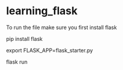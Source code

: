 # learning_flask

To run the file make sure you first install flask

pip install flask

export FLASK_APP=flask_starter.py

flask run
